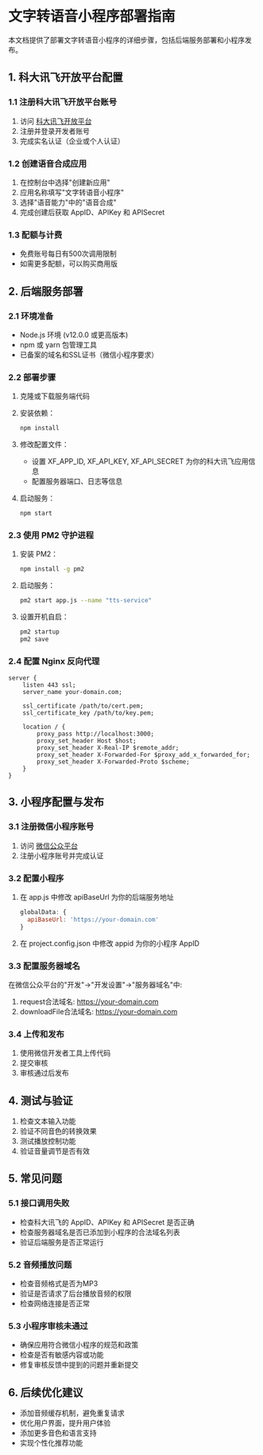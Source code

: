 # 文字转语音小程序部署指南

本文档提供了部署文字转语音小程序的详细步骤，包括后端服务部署和小程序发布。

## 1. 科大讯飞开放平台配置

### 1.1 注册科大讯飞开放平台账号
1. 访问 [科大讯飞开放平台](https://www.xfyun.cn/)
2. 注册并登录开发者账号
3. 完成实名认证（企业或个人认证）

### 1.2 创建语音合成应用
1. 在控制台中选择"创建新应用"
2. 应用名称填写"文字转语音小程序"
3. 选择"语音能力"中的"语音合成"
4. 完成创建后获取 AppID、APIKey 和 APISecret

### 1.3 配额与计费
- 免费账号每日有500次调用限制
- 如需更多配额，可以购买商用版

## 2. 后端服务部署

### 2.1 环境准备
- Node.js 环境 (v12.0.0 或更高版本)
- npm 或 yarn 包管理工具
- 已备案的域名和SSL证书（微信小程序要求）

### 2.2 部署步骤
1. 克隆或下载服务端代码
2. 安装依赖：
   ```bash
   npm install
   ```
3. 修改配置文件：
   - 设置 XF_APP_ID, XF_API_KEY, XF_API_SECRET 为你的科大讯飞应用信息
   - 配置服务器端口、日志等信息

4. 启动服务：
   ```bash
   npm start
   ```

### 2.3 使用 PM2 守护进程
1. 安装 PM2：
   ```bash
   npm install -g pm2
   ```
2. 启动服务：
   ```bash
   pm2 start app.js --name "tts-service"
   ```
3. 设置开机自启：
   ```bash
   pm2 startup
   pm2 save
   ```

### 2.4 配置 Nginx 反向代理
```nginx
server {
    listen 443 ssl;
    server_name your-domain.com;

    ssl_certificate /path/to/cert.pem;
    ssl_certificate_key /path/to/key.pem;

    location / {
        proxy_pass http://localhost:3000;
        proxy_set_header Host $host;
        proxy_set_header X-Real-IP $remote_addr;
        proxy_set_header X-Forwarded-For $proxy_add_x_forwarded_for;
        proxy_set_header X-Forwarded-Proto $scheme;
    }
}
```

## 3. 小程序配置与发布

### 3.1 注册微信小程序账号
1. 访问 [微信公众平台](https://mp.weixin.qq.com/)
2. 注册小程序账号并完成认证

### 3.2 配置小程序
1. 在 app.js 中修改 apiBaseUrl 为你的后端服务地址
   ```javascript
   globalData: {
     apiBaseUrl: 'https://your-domain.com'
   }
   ```
2. 在 project.config.json 中修改 appid 为你的小程序 AppID

### 3.3 配置服务器域名
在微信公众平台的"开发"->"开发设置"->"服务器域名"中:
1. request合法域名: https://your-domain.com
2. downloadFile合法域名: https://your-domain.com

### 3.4 上传和发布
1. 使用微信开发者工具上传代码
2. 提交审核
3. 审核通过后发布

## 4. 测试与验证
1. 检查文本输入功能
2. 验证不同音色的转换效果
3. 测试播放控制功能
4. 验证音量调节是否有效

## 5. 常见问题

### 5.1 接口调用失败
- 检查科大讯飞的 AppID、APIKey 和 APISecret 是否正确
- 检查服务器域名是否已添加到小程序的合法域名列表
- 验证后端服务是否正常运行

### 5.2 音频播放问题
- 检查音频格式是否为MP3
- 验证是否请求了后台播放音频的权限
- 检查网络连接是否正常

### 5.3 小程序审核未通过
- 确保应用符合微信小程序的规范和政策
- 检查是否有敏感内容或功能
- 修复审核反馈中提到的问题并重新提交

## 6. 后续优化建议
- 添加音频缓存机制，避免重复请求
- 优化用户界面，提升用户体验
- 添加更多音色和语言支持
- 实现个性化推荐功能 